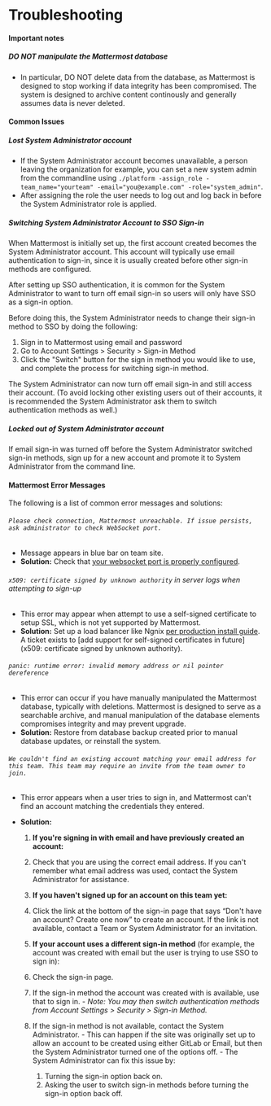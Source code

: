# Troubleshooting

#### Important notes

##### **DO NOT manipulate the Mattermost database**
  - In particular, DO NOT delete data from the database, as Mattermost is designed to stop working if data integrity has been compromised. The system is designed to archive content continously and generally assumes data is never deleted. 


#### Common Issues 

##### Lost System Administrator account
  - If the System Administrator account becomes unavailable, a person leaving the organization for example, you can set a new system admin from the commandline using `./platform -assign_role -team_name="yourteam" -email="you@example.com" -role="system_admin"`. 
  - After assigning the role the user needs to log out and log back in before the System Administrator role is applied.

##### Switching System Administrator Account to SSO Sign-in

When Mattermost is initially set up, the first account created becomes the System Administrator account. This account will typically use email authentication to sign-in, since it is usually created before other sign-in methods are configured. 

After setting up SSO authentication, it is common for the System Administrator to want to turn off email sign-in so users will only have SSO as a sign-in option. 

Before doing this, the System Administrator needs to change their sign-in method to SSO by doing the following:  
  1. Sign in to Mattermost using email and password
  2. Go to Account Settings > Security > Sign-in Method
  3. Click the "Switch" button for the sign in method you would like to use, and complete the process for switching sign-in method.
  
The System Administrator can now turn off email sign-in and still access their account. (To avoid locking other existing users out of their accounts, it is recommended the System Administrator ask them to switch authentication methods as well.)

##### Locked out of System Administrator account
If email sign-in was turned off before the System Administrator switched sign-in methods, sign up for a new account and promote it to System Administrator from the command line. 

#### Mattermost Error Messages

The following is a list of common error messages and solutions: 

###### `Please check connection, Mattermost unreachable. If issue persists, ask administrator to check WebSocket port.`
- Message appears in blue bar on team site. 
- **Solution:** Check that [your websocket port is properly configured](https://github.com/mattermost/platform/blob/master/doc/install/Production-Ubuntu.md#set-up-nginx-server). 


###### `x509: certificate signed by unknown authority` in server logs when attempting to sign-up
  - This error may appear when attempt to use a self-signed certificate to setup SSL, which is not yet supported by Mattermost. 
  - **Solution:** Set up a load balancer like Ngnix [per production install guide](https://github.com/mattermost/platform/blob/master/doc/install/Production-Ubuntu.md#set-up-nginx-with-ssl-recommended). A ticket exists to [add support for self-signed certificates in future](x509: certificate signed by unknown authority). 

###### `panic: runtime error: invalid memory address or nil pointer dereference`
 - This error can occur if you have manually manipulated the Mattermost database, typically with deletions. Mattermost is designed to serve as a searchable archive, and manual manipulation of the database elements compromises integrity and may prevent upgrade. 
 - **Solution:** Restore from database backup created prior to manual database updates, or reinstall the system.

###### `We couldn't find an existing account matching your email address for this team. This team may require an invite from the team owner to join.`
- This error appears when a user tries to sign in, and Mattermost can't find an account matching the credentials they entered.
- **Solution:**

  1. **If you're signing in with email and have previously created an account:**
    1. Check that you are using the correct email address. If you can't remember what email address was used, contact the System Administrator for assistance.

  2. **If you haven't signed up for an account on this team yet:**
    1. Click the link at the bottom of the sign-in page that says “Don't have an account? Create one now” to create an account. If the link is not available, contact a Team or System Administrator for an invitation.

  3. **If your account uses a different sign-in method** (for example, the account was created with email but the user is trying to use SSO to sign in):
    1. Check the sign-in page.
    2. If the sign-in method the account was created with is available, use that to sign in. 
      - *Note: You may then switch authentication methods from Account Settings > Security > Sign-in Method.* 
    3. If the sign-in method is not available, contact the System Administrator.
      - This can happen if the site was originally set up to allow an account to be created using either GitLab or Email, but then the System Administrator turned one of the options off.
      - The System Administrator can fix this issue by:
          1. Turning the sign-in option back on.
          2. Asking the user to switch sign-in methods before turning the sign-in option back off.


